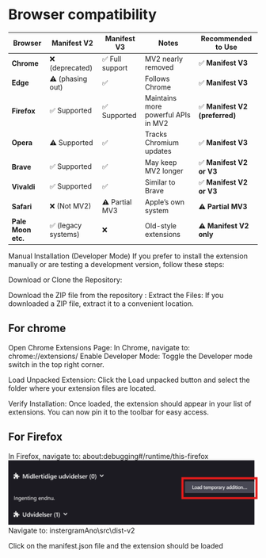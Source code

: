 # Browser compatibility
| **Browser**        | **Manifest V2**         | **Manifest V3**         | **Notes**                                  | **Recommended to Use**        |
|--------------------|--------------------------|---------------------------|----------------------------------------------|-------------------------------|
| **Chrome**         | ❌ (deprecated)           | ✅ Full support            | MV2 nearly removed                           | ✅ **Manifest V3**             |
| **Edge**           | ⚠️ (phasing out)          | ✅                         | Follows Chrome                               | ✅ **Manifest V3**             |
| **Firefox**        | ✅ Supported              | ✅ Supported              | Maintains more powerful APIs in MV2          | ✅ **Manifest V2 (preferred)** |
| **Opera**          | ⚠️ Supported              | ✅                         | Tracks Chromium updates                      | ✅ **Manifest V3**             |
| **Brave**          | ✅ Supported              | ✅                         | May keep MV2 longer                          | ✅ **Manifest V2 or V3**       |
| **Vivaldi**        | ✅ Supported              | ✅                         | Similar to Brave                             | ✅ **Manifest V2 or V3**       |
| **Safari**         | ❌ (Not MV2)              | ⚠️ Partial MV3            | Apple’s own system                           | ⚠️ **Partial MV3**             |
| **Pale Moon etc.** | ✅ (legacy systems)       | ❌                         | Old-style extensions                         | ⚠️ **Manifest V2 only**        |


Manual Installation (Developer Mode)
If you prefer to install the extension manually or are testing a development version, follow these steps:

Download or Clone the Repository:

Download the ZIP file from the repository :
Extract the Files:
If you downloaded a ZIP file, extract it to a convenient location.

## For chrome
Open Chrome Extensions Page:
In Chrome, navigate to: chrome://extensions/
Enable Developer Mode:
Toggle the Developer mode switch in the top right corner.

Load Unpacked Extension:
Click the Load unpacked button and select the folder where your extension files are located.

Verify Installation:
Once loaded, the extension should appear in your list of extensions. You can now pin it to the toolbar for easy access.

## For Firefox
In Firefox, navigate to:  about:debugging#/runtime/this-firefox
![alt text](image.png)
Navigate to:
instergramAno\src\dist-v2

Click on the manifest.json file and the extension should be loaded
